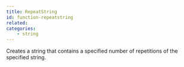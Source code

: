 ```yaml
---
title: RepeatString
id: function-repeatstring
related:
categories:
    - string
---
```


Creates a string that contains a specified number of
repetitions of the specified string.